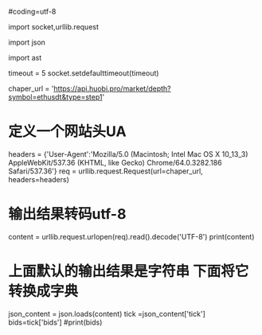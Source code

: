 #coding=utf-8

import socket,urllib.request

import json

import ast

timeout = 5
socket.setdefaulttimeout(timeout)

chaper_url = 'https://api.huobi.pro/market/depth?symbol=ethusdt&type=step1'

# 定义一个网站头UA
headers = {'User-Agent':'Mozilla/5.0 (Macintosh; Intel Mac OS X 10_13_3) AppleWebKit/537.36 (KHTML, like Gecko) Chrome/64.0.3282.186 Safari/537.36'}
req = urllib.request.Request(url=chaper_url, headers=headers)
# 输出结果转码utf-8
content = urllib.request.urlopen(req).read().decode('UTF-8')
print(content)
# 上面默认的输出结果是字符串 下面将它转换成字典
json_content = json.loads(content)
tick =json_content['tick']
bids=tick['bids']
#print(bids)
